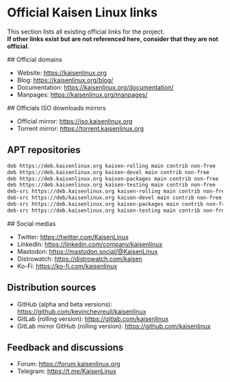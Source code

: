 # Official Kaisen Linux links

This section lists all existing official links for the project.    
**If other links exist but are not referenced here, consider that they are not official.**

## Official domains

- Website: https://kaisenlinux.org  
- Blog: https://kaisenlinux.org/blog/  
- Documentation: https://kaisenlinux.org/documentation/  
- Manpages: https://kaisenlinux.org/manpages/  

## Officials ISO downloads mirrors

- Official mirror: https://iso.kaisenlinux.org
- Torrent mirror: https://torrent.kaisenlinux.org

## APT repositories

```bash
deb https://deb.kaisenlinux.org kaisen-rolling main contrib non-free
deb https://deb.kaisenlinux.org kaisen-devel main contrib non-free
deb https://deb.kaisenlinux.org kaisen-packages main contrib non-free
deb https://deb.kaisenlinux.org kaisen-testing main contrib non-free
deb-src https://deb.kaisenlinux.org kaisen-rolling main contrib non-free
deb-src https://deb/kaisenlinux.org kaisen-devel main contrib non-free
deb-src https://deb.kaisenlinux.org kaisen-packages main contrib non-free
deb-src https://deb.kaisenlinux.org kaisen-testing main contrib non-free
```

## Social medias

- Twitter: https://twitter.com/KaisenLinux
- LinkedIn: https://linkedin.com/company/kaisenlinux
- Mastodon: https://mastodon.social/@KaisenLinux
- Distrowatch: https://distrowatch.com/kaisen
- Ko-Fi: https://ko-fi.com/kaisenlinux

## Distribution sources

- GitHub (alpha and beta versions): https://github.com/kevinchevreuil/kaisenlinux
- GitLab (rolling version): https://gitlab.com/kaisenlinux
- GitLab mirror GitHub (rolling version): https://github.com/kaisenlinux

## Feedback and discussions

- Forum: https://forum.kaisenlinux.org
- Telegram: https://t.me/KaisenLinux
